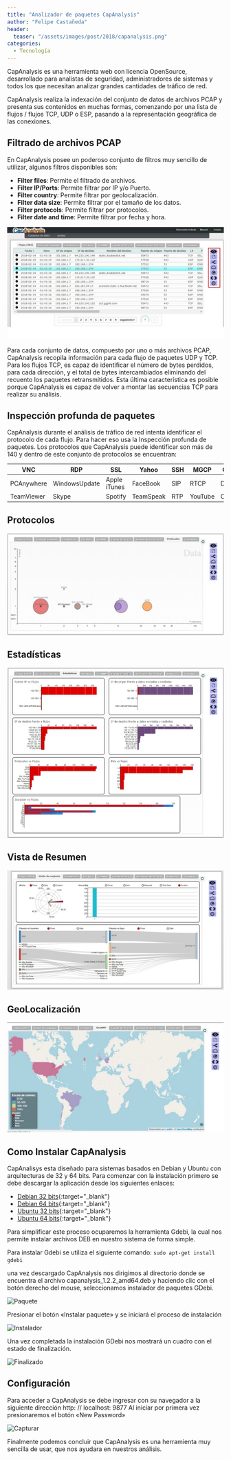 ```yaml
---
title: "Analizador de paquetes CapAnalysis"
author: "Felipe Castañeda"
header: 
  teaser: "/assets/images/post/2018/capanalysis.png"
categories:
  - Tecnología
---
```


CapAnalysis es una herramienta web con licencia OpenSource, desarrollado para analistas de seguridad, administradores de sistemas y todos los que necesitan analizar grandes cantidades de tráfico de red.

CapAnalysis realiza la indexación del conjunto de datos de archivos PCAP y presenta sus contenidos en muchas formas, comenzando por una lista de flujos / flujos TCP, UDP o ESP, pasando a la representación geográfica de las conexiones.

## Filtrado de archivos PCAP

En CapAnalysis posee un poderoso conjunto de filtros muy sencillo de utilizar, algunos filtros disponibles son:

- **Filter files**: Permite el filtrado de archivos.
- **Filter IP/Ports**: Permite filtrar por IP y/o Puerto.
- **Filter country**: Permite filtrar por geolocalización.
- **Filter data size**: Permite filtrar por el tamaño de los datos.
- **Filter protocols**: Permite filtrar por protocolos.
- **Filter date and time**: Permite filtrar por fecha y hora.
	
![Filtrado](/assets/images/post/2018/filtrado.jpg)

Para cada conjunto de datos, compuesto por uno o más archivos PCAP, CapAnalysis recopila información para cada flujo de paquetes UDP y TCP. Para los flujos TCP, es capaz de identificar el número de bytes perdidos, para cada dirección, y el total de bytes intercambiados eliminando del recuento los paquetes retransmitidos. Esta última característica es posible porque CapAnalysis es capaz de volver a montar las secuencias TCP para realizar su análisis.

## Inspección profunda de paquetes

CapAnalysis durante el análisis de tráfico de red intenta identificar el protocolo de cada flujo. Para hacer eso usa la Inspección profunda de paquetes.
Los protocolos que CapAnalysis puede identificar son más de 140 y dentro de este conjunto de protocolos se encuentran:

| VNC         | RDP           | SSL          | Yahoo       | SSH         | MGCP        | Google      |   IPSEC     |
| ----------- | -----------   | -----------  | ----------- | ----------- | ----------- | ----------- | ----------- |
| PCAnywhere  | WindowsUpdate | Apple iTunes | FaceBook    | SIP         | RTCP        | DropBox     | Twitter     |
| TeamViewer  | Skype         | Spotify      | TeamSpeak   | RTP         | YouTube     | Oracle      | WhatsApp    |

## Protocolos
![Protocolo](/assets/images/post/2018/protocolo.jpg)

## Estadísticas
![Estadística](/assets/images/post/2018/estadistica.jpg)

## Vista de Resumen
![Resumen](/assets/images/post/2018/resumen.jpg)

## GeoLocalización
![Geolocalizacion](/assets/images/post/2018/geolocalizacion.jpg)

## Como Instalar CapAnalysis

CapAnalisys esta diseñado para sistemas basados en Debian y Ubuntu con arquitecturas de 32 y 64 bits. Para comenzar con la instalación primero se debe descargar la aplicación desde los siguientes enlaces:

- [Debian 32 bits](http://sourceforge.net/projects/capanalysis/files/version%201.2.2/capanalysis_1.2.2_i386.deb/download){:target="_blank"}
- [Debian 64 bits](http://sourceforge.net/projects/capanalysis/files/version%201.2.2/capanalysis_1.2.2_amd64.deb/download){:target="_blank"}
- [Ubuntu 32 bits](http://sourceforge.net/projects/capanalysis/files/version%201.2.2/capanalysis_1.2.2_i386.deb/download){:target="_blank"}
- [Ubuntu 64 bits](http://sourceforge.net/projects/capanalysis/files/version%201.2.2/capanalysis_1.2.2_amd64.deb/download){:target="_blank"}
	
Para simplificar este proceso ocuparemos la herramienta Gdebi, la cual nos permite instalar archivos DEB en nuestro sistema de forma simple.

Para instalar Gdebi se utiliza el siguiente comando:
```sudo apt-get install gdebi```

una vez descargado CapAnalysis nos dirigimos al directorio donde se encuentra el archivo capanalysis_1.2.2_amd64.deb y haciendo clic con el botón derecho del mouse, seleccionamos instalador de paquetes GDebi.

![Paquete](/assets/images/post/2018/paquete.jpg)

Presionar el botón «Instalar paquete» y se iniciará el proceso de instalación

![Instalador](/assets/images/post/2018/instalador.jpg)

Una vez completada la instalación GDebi nos mostrará un cuadro con el estado de finalización.

![Finalizado](/assets/images/post/2018/finalizado.jpg)

## Configuración

Para acceder a CapAnalysis se debe ingresar con su navegador a la siguiente dirección http: // localhost: 9877
Al iniciar por primera vez presionaremos el botón «New Password»

![Capturar](/assets/images/post/2018/capturar.jpg)

Finalmente podemos concluir que CapAnalysis es una herramienta muy sencilla de usar, que nos ayudara en nuestros análisis.